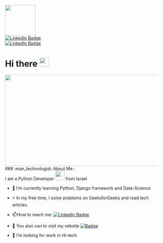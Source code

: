 <div id="header" align="left">
  <img src="https://media.giphy.com/media/M9gbBd9nbDrOTu1Mqx/giphy.gif" width="100"/>
</div>
<div id="badges">
  <a href="https://www.linkedin.com/in/maksim-nuzhdin-07ab96242/">
    <img src="https://img.shields.io/badge/LinkedIn-blue?style=for-the-badge&logo=linkedin&logoColor=white" alt="LinkedIn Badge"/>
  </a><br>
  
  <a href="https://nuzhdinmaksim.com/">
    <img src="https://img.shields.io/badge/MySite-blue?style=for-the-badge&logoColor=white" alt="LinkedIn Badge"/>
  </a><br>
<img src="https://komarev.com/ghpvc/?username=MaksimNuzhdin&style=flat-square&color=blue" alt=""/><br>
<h1>
  Hi there
  <img src="https://media.giphy.com/media/hvRJCLFzcasrR4ia7z/giphy.gif" width="30px"/>
</h1>

<div align="center">
  <img src="https://media.giphy.com/media/dWesBcTLavkZuG35MI/giphy.gif" width="600" height="300"/>
</div>
### :man_technologist: About Me :<br>
I am a Python Developer <img src="https://media.giphy.com/media/WUlplcMpOCEmTGBtBW/giphy.gif" width="30"> from Israel

- :seedling: I’m currently learning Python, Django framework and Data-Science

- :zap: In my free time, I solve problems on GeeksforGeeks and read tech articles.

- :mailbox:How to reach me: [![Linkedin Badge](https://img.shields.io/badge/-linkedin-blue?style=flat&logo=Linkedin&logoColor=white)](https://www.linkedin.com/in/maksim-nuzhdin-07ab96242/)
- 🔭 You also can to visit my vebsite [![Badge](https://img.shields.io/badge/-mysite-black?style=flat&logoColor=black)](https://nuzhdinmaksim.com/)

- 🤔 I’m looking for work in Hi-tech
  
  

  
  <!--
**MaksimNuzhdin/MaksimNuzhdin** is a ✨ _special_ ✨ repository because its `README.md` (this file) appears on your GitHub profile.

Here are some ideas to get you started:

- 🔭 I’m currently working on ...
- 🌱 I’m currently learning ...
- 👯 I’m looking to collaborate on ...
- 🤔 I’m looking for help with ...
- 💬 Ask me about ...
- 📫 How to reach me: ...
- 😄 Pronouns: ...
- ⚡ Fun fact: ...
-->
